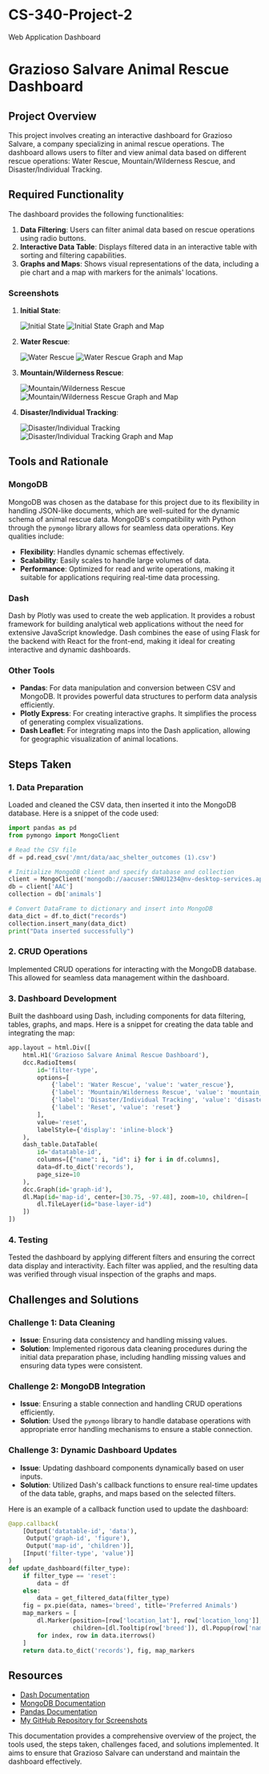 # CS-340-Project-2
Web Application Dashboard 


# Grazioso Salvare Animal Rescue Dashboard

## Project Overview

This project involves creating an interactive dashboard for Grazioso Salvare, a company specializing in animal rescue operations. The dashboard allows users to filter and view animal data based on different rescue operations: Water Rescue, Mountain/Wilderness Rescue, and Disaster/Individual Tracking.

## Required Functionality

The dashboard provides the following functionalities:

1. **Data Filtering**: Users can filter animal data based on rescue operations using radio buttons.
2. **Interactive Data Table**: Displays filtered data in an interactive table with sorting and filtering capabilities.
3. **Graphs and Maps**: Shows visual representations of the data, including a pie chart and a map with markers for the animals' locations.

### Screenshots

1. **Initial State**:
   
   ![Initial State](CS_340_Module_7_Project_2_(initial_state).png)
   ![Initial State Graph and Map](CS_340_Module_7_Project_2_initial_state_graphmap.png)

2. **Water Rescue**:
   
   ![Water Rescue](CS_340_Module_7_Project_2_water.png)
   ![Water Rescue Graph and Map](CS_340_Module_7_Project_2_water_graphmap.png)

3. **Mountain/Wilderness Rescue**:
   
   ![Mountain/Wilderness Rescue](CS_340_Module_7_Project_2_wild.png)
   ![Mountain/Wilderness Rescue Graph and Map](CS_340_Module_7_Project_2_wild_graphmap.png)

4. **Disaster/Individual Tracking**:
   
   ![Disaster/Individual Tracking](Disaster.png)
   ![Disaster/Individual Tracking Graph and Map](CS_340_Module_7_Project_2_disaster_graphmap.png)

## Tools and Rationale

### MongoDB
MongoDB was chosen as the database for this project due to its flexibility in handling JSON-like documents, which are well-suited for the dynamic schema of animal rescue data. MongoDB's compatibility with Python through the `pymongo` library allows for seamless data operations. Key qualities include:
- **Flexibility**: Handles dynamic schemas effectively.
- **Scalability**: Easily scales to handle large volumes of data.
- **Performance**: Optimized for read and write operations, making it suitable for applications requiring real-time data processing.

### Dash
Dash by Plotly was used to create the web application. It provides a robust framework for building analytical web applications without the need for extensive JavaScript knowledge. Dash combines the ease of using Flask for the backend with React for the front-end, making it ideal for creating interactive and dynamic dashboards.

### Other Tools
- **Pandas**: For data manipulation and conversion between CSV and MongoDB. It provides powerful data structures to perform data analysis efficiently.
- **Plotly Express**: For creating interactive graphs. It simplifies the process of generating complex visualizations.
- **Dash Leaflet**: For integrating maps into the Dash application, allowing for geographic visualization of animal locations.

## Steps Taken

### 1. Data Preparation
Loaded and cleaned the CSV data, then inserted it into the MongoDB database. Here is a snippet of the code used:

```python
import pandas as pd
from pymongo import MongoClient

# Read the CSV file
df = pd.read_csv('/mnt/data/aac_shelter_outcomes (1).csv')

# Initialize MongoDB client and specify database and collection
client = MongoClient('mongodb://aacuser:SNHU1234@nv-desktop-services.apporto.com:31111')
db = client['AAC']
collection = db['animals']

# Convert DataFrame to dictionary and insert into MongoDB
data_dict = df.to_dict("records")
collection.insert_many(data_dict)
print("Data inserted successfully")
```

### 2. CRUD Operations
Implemented CRUD operations for interacting with the MongoDB database. This allowed for seamless data management within the dashboard.

### 3. Dashboard Development
Built the dashboard using Dash, including components for data filtering, tables, graphs, and maps. Here is a snippet for creating the data table and integrating the map:

```python
app.layout = html.Div([
    html.H1('Grazioso Salvare Animal Rescue Dashboard'),
    dcc.RadioItems(
        id='filter-type',
        options=[
            {'label': 'Water Rescue', 'value': 'water_rescue'},
            {'label': 'Mountain/Wilderness Rescue', 'value': 'mountain_wilderness_rescue'},
            {'label': 'Disaster/Individual Tracking', 'value': 'disaster_individual_tracking'},
            {'label': 'Reset', 'value': 'reset'}
        ],
        value='reset',
        labelStyle={'display': 'inline-block'}
    ),
    dash_table.DataTable(
        id='datatable-id',
        columns=[{"name": i, "id": i} for i in df.columns],
        data=df.to_dict('records'),
        page_size=10
    ),
    dcc.Graph(id='graph-id'),
    dl.Map(id='map-id', center=[30.75, -97.48], zoom=10, children=[
        dl.TileLayer(id="base-layer-id")
    ])
])
```

### 4. Testing
Tested the dashboard by applying different filters and ensuring the correct data display and interactivity. Each filter was applied, and the resulting data was verified through visual inspection of the graphs and maps.

## Challenges and Solutions

### Challenge 1: Data Cleaning
- **Issue**: Ensuring data consistency and handling missing values.
- **Solution**: Implemented rigorous data cleaning procedures during the initial data preparation phase, including handling missing values and ensuring data types were consistent.

### Challenge 2: MongoDB Integration
- **Issue**: Ensuring a stable connection and handling CRUD operations efficiently.
- **Solution**: Used the `pymongo` library to handle database operations with appropriate error handling mechanisms to ensure a stable connection.

### Challenge 3: Dynamic Dashboard Updates
- **Issue**: Updating dashboard components dynamically based on user inputs.
- **Solution**: Utilized Dash's callback functions to ensure real-time updates of the data table, graphs, and maps based on the selected filters.

Here is an example of a callback function used to update the dashboard:

```python
@app.callback(
    [Output('datatable-id', 'data'),
     Output('graph-id', 'figure'),
     Output('map-id', 'children')],
    [Input('filter-type', 'value')]
)
def update_dashboard(filter_type):
    if filter_type == 'reset':
        data = df
    else:
        data = get_filtered_data(filter_type)
    fig = px.pie(data, names='breed', title='Preferred Animals')
    map_markers = [
        dl.Marker(position=[row['location_lat'], row['location_long']],
                  children=[dl.Tooltip(row['breed']), dl.Popup(row['name'])])
        for index, row in data.iterrows()
    ]
    return data.to_dict('records'), fig, map_markers
```

## Resources

- [Dash Documentation](https://dash.plotly.com/)
- [MongoDB Documentation](https://docs.mongodb.com/)
- [Pandas Documentation](https://pandas.pydata.org/docs/)
- [My GitHub Repository for Screenshots](https://github.com/EmpressCatbug/CS-340-Project-2)

This documentation provides a comprehensive overview of the project, the tools used, the steps taken, challenges faced, and solutions implemented. It aims to ensure that Grazioso Salvare can understand and maintain the dashboard effectively.

